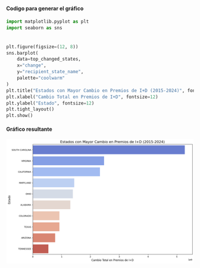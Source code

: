 #### Codigo para generar el gráfico
```python
import matplotlib.pyplot as plt
import seaborn as sns


plt.figure(figsize=(12, 8))
sns.barplot(
    data=top_changed_states,
    x="change",
    y="recipient_state_name",
    palette="coolwarm"
)
plt.title("Estados con Mayor Cambio en Premios de I+D (2015-2024)", fontsize=16)
plt.xlabel("Cambio Total en Premios de I+D", fontsize=12)
plt.ylabel("Estado", fontsize=12)
plt.tight_layout()
plt.show()
```
#### Gráfico resultante
![Alt text](../img/cambios_i+d.png)
